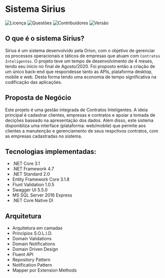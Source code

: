 # Sistema Sirius

![Licença](https://img.shields.io/github/license/peedroca/sirius?style=for-the-badge)
![Questões](https://img.shields.io/github/issues/peedroca/sirius?style=for-the-badge)
![Contribuidores](https://img.shields.io/github/contributors/peedroca/sirius?style=for-the-badge)
![Versão](https://img.shields.io/github/v/release/peedroca/sirius?style=for-the-badge)

## O que é o sistema Sirius?

Sirius é um sistema desenvolvido pela Orion, com o objetivo de gerenciar os processos operacionais e táticos de empresas que atuam com `Contratos Inteligentes`.
O projeto teve um tempo de desenvolvimento de 4 meses, tendo seu início no final de Agosto/2020. Foi proposto então a criação de um único back-end que respondesse tanto as APIs, plataforma desktop, mobile e web. Desta forma tendo uma economia de tempo significativa na codificação das aplicações.

## Proposta de Negócio

Este projeto é uma gestão integrada de Contratos Inteligentes. A ideia principal é cadastrar clientes, empresas e contratos e apoiar a tomada de decições baseado na apresentação dos dados. Além disso, este sistema disponibliza uma interface (plataforma: web/mobile) que permite aos clientes a manutenção e gerenciamento de seus respctivos contratos, com as empresas cadastradas no sistema.

## Tecnologias implementadas:

- .NET Core 3.1
- .NET Framework 4.7
- .NET Standard 2.0
- Entity Framework Core 3.1.8
- Flunt Validation 1.0.5
- Swagger UI 5.5.0
- MS SQL Server 2016 Express
- .NET Core Native DI

## Arquitetura

- Arquitetura em camadas
- Princípios S.O.L.I.D.
- Domain Validations
- Domain Notifications
- Domain Driven Design
- Fluent API
- Repository Pattern
- Notification Pattern
- Mapper por Extension Methods
